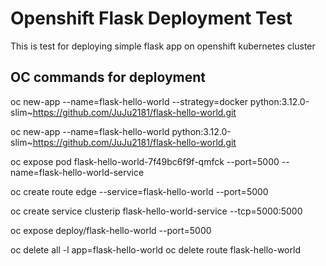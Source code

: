 # Openshift Flask Deployment Test
This is test for deploying simple flask app on openshift kubernetes cluster

## OC commands for deployment
oc new-app --name=flask-hello-world --strategy=docker python:3.12.0-slim~https://github.com/JuJu2181/flask-hello-world.git

oc new-app --name=flask-hello-world python:3.12.0-slim~https://github.com/JuJu2181/flask-hello-world.git

oc expose pod flask-hello-world-7f49bc6f9f-qmfck --port=5000 --name=flask-hello-world-service

oc create route edge --service=flask-hello-world --port=5000 

oc create service clusterip flask-hello-world-service --tcp=5000:5000

oc expose deploy/flask-hello-world --port=5000

oc delete all -l app=flask-hello-world
oc delete route flask-hello-world

